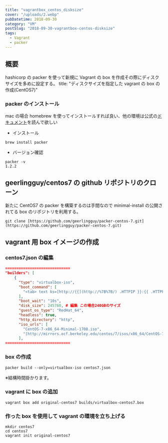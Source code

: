 ```yaml
---
title: "vagrantbox_centos_disksize"
cover: "/uploads/2.webp"
pubDatetime: 2018-09-30
category: "VM"
postSlug: "2018-09-30-vagrantbox-centos-disksize"
tags:
  - Vagrant
  - packer
---
```


## 概要

hashicorp の packer を使って新規に Vagrant の box を作成その際にディスクサイズを多めに設定する。
title: "ディスクサイズを指定した vagrant の box の作成(CentOS7)"

### packer のインストール

mac の場合 homebrew を使ってインストールすれば良い、他の環境は公式の[ドキュメント](<[https://www.packer.io/docs/index.html](https://www.packer.io/docs/index.html)>)を読んで欲しい

- インストール

```
brew install packer
```

- バージョン確認

```
packer -v
1.2.2
```

## geerlingguy/centos7 の github リポジトリのクローン

新たに CentOS7 の packer を構築するのは手間なので minimal-install の公開されてる box のリポジトリを利用する。

```
git clone [https://github.com/geerlingguy/packer-centos-7.git](https://github.com/geerlingguy/packer-centos-7.git)
```

## vagrant 用 box イメージの作成

### centos7.json の編集

```centos7.json
=============================
"builders": [
    {
      "type": "virtualbox-iso",
      "boot_command": [
        "<tab> text ks=[http://{{](http://%7B%7B/) .HTTPIP }}:{{ .HTTPPort }}/ks.cfg<enter><wait>"
      ],
      "boot_wait": "10s",
      "disk_size": 245760, # 編集 この場合240GBのサイズ
      "guest_os_type": "RedHat_64",
      "headless": true,
      "http_directory": "http",
      "iso_urls": [
        "CentOS-7-x86_64-Minimal-1708.iso",
        "[http://mirrors.ocf.berkeley.edu/centos/7/isos/x86_64/CentOS-7-x86_64-Minimal-1708.iso](http://mirrors.ocf.berkeley.edu/centos/7/isos/x86_64/CentOS-7-x86_64-Minimal-1708.iso)"
      ],
=============================
```

### box の作成

```
packer build --only=virtualbox-iso centos7.json
```

※結構時間掛かります。

### vagrant に box の追加

```
vagrant box add original-centos7 builds/virtualbox-centos7.box
```

### 作った box を使用して vagrant の環境を立ち上げる

```
mkdir centos7
cd centos7
vagrant init original-centos7
```
